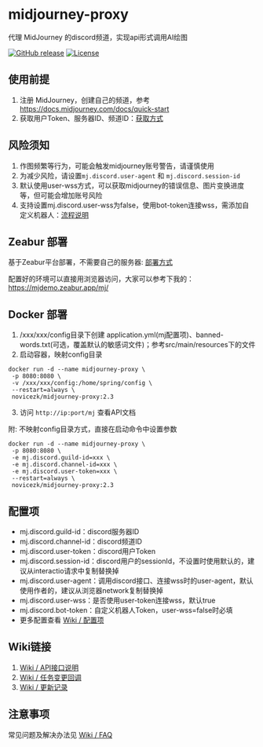 # midjourney-proxy

代理 MidJourney 的discord频道，实现api形式调用AI绘图

[![GitHub release](https://img.shields.io/static/v1?label=release&message=v2.3&color=blue)](https://www.github.com/novicezk/midjourney-proxy)
[![License](https://img.shields.io/badge/license-Apache%202-4EB1BA.svg)](https://www.apache.org/licenses/LICENSE-2.0.html)

## 使用前提
1. 注册 MidJourney，创建自己的频道，参考 https://docs.midjourney.com/docs/quick-start
2. 获取用户Token、服务器ID、频道ID：[获取方式](./docs/discord-params.md)

## 风险须知
1. 作图频繁等行为，可能会触发midjourney账号警告，请谨慎使用
2. 为减少风险，请设置`mj.discord.user-agent` 和 `mj.discord.session-id`
3. 默认使用user-wss方式，可以获取midjourney的错误信息、图片变换进度等，但可能会增加账号风险
4. 支持设置mj.discord.user-wss为false，使用bot-token连接wss，需添加自定义机器人：[流程说明](./docs/discord-bot.md)

## Zeabur 部署
基于Zeabur平台部署，不需要自己的服务器: [部署方式](./docs/zeabur-start.md)

配置好的环境可以直接用浏览器访问，大家可以参考下我的：https://mjdemo.zeabur.app/mj/

## Docker 部署
1. /xxx/xxx/config目录下创建 application.yml(mj配置项)、banned-words.txt(可选，覆盖默认的敏感词文件)；参考src/main/resources下的文件
2. 启动容器，映射config目录
```shell
docker run -d --name midjourney-proxy \
 -p 8080:8080 \
 -v /xxx/xxx/config:/home/spring/config \
 --restart=always \
 novicezk/midjourney-proxy:2.3
```
3. 访问 `http://ip:port/mj` 查看API文档

附: 不映射config目录方式，直接在启动命令中设置参数
```shell
docker run -d --name midjourney-proxy \
 -p 8080:8080 \
 -e mj.discord.guild-id=xxx \
 -e mj.discord.channel-id=xxx \
 -e mj.discord.user-token=xxx \
 --restart=always \
 novicezk/midjourney-proxy:2.3
```
## 配置项
- mj.discord.guild-id：discord服务器ID
- mj.discord.channel-id：discord频道ID
- mj.discord.user-token：discord用户Token
- mj.discord.session-id：discord用户的sessionId，不设置时使用默认的，建议从interactio请求中复制替换掉
- mj.discord.user-agent：调用discord接口、连接wss时的user-agent，默认使用作者的，建议从浏览器network复制替换掉
- mj.discord.user-wss：是否使用user-token连接wss，默认true
- mj.discord.bot-token：自定义机器人Token，user-wss=false时必填
- 更多配置查看 [Wiki / 配置项](https://github.com/novicezk/midjourney-proxy/wiki/%E9%85%8D%E7%BD%AE%E9%A1%B9)

## Wiki链接
1. [Wiki / API接口说明](https://github.com/novicezk/midjourney-proxy/wiki/API%E6%8E%A5%E5%8F%A3%E8%AF%B4%E6%98%8E)
2. [Wiki / 任务变更回调](https://github.com/novicezk/midjourney-proxy/wiki/%E4%BB%BB%E5%8A%A1%E5%8F%98%E6%9B%B4%E5%9B%9E%E8%B0%83)
2. [Wiki / 更新记录](https://github.com/novicezk/midjourney-proxy/wiki/%E6%9B%B4%E6%96%B0%E8%AE%B0%E5%BD%95)

## 注意事项
常见问题及解决办法见 [Wiki / FAQ](https://github.com/novicezk/midjourney-proxy/wiki/FAQ) 

